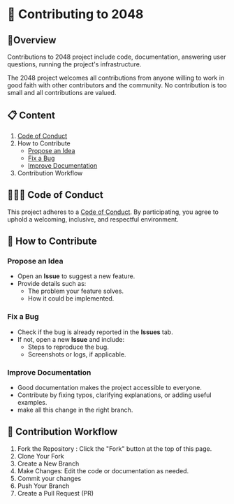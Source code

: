 # 👾 Contributing to 2048
## 🎄Overview
Contributions to 2048 project include code, documentation, answering user questions, running the project's infrastructure.

The 2048 project welcomes all contributions from anyone willing to work in good faith with other contributors and the community. No contribution is too small and all contributions are valued.

## 📋 Content
1. [Code of Conduct](https://github.com/INFOM126-Automated-Software-Engineering/2048-groupe-07/blob/main/CODE_OF_CONDUCT.md)
2. How to Contribute
   - [Propose an Idea](https://github.com/INFOM126-Automated-Software-Engineering/2048-groupe-07/blob/main/template/Release_template.md)
   - [Fix a Bug](https://github.com/INFOM126-Automated-Software-Engineering/2048-groupe-07/tree/main/.github/ISSUE_TEMPLATE)
   - [Improve Documentation](https://github.com/INFOM126-Automated-Software-Engineering/2048-groupe-07/tree/main/documentation)
3. Contribution Workflow
<!-- 4. [Code Style Guidelines]() -->
<!-- 5. [Running and Testing the Project]() -->
## 🧑‍🤝‍🧑 Code of Conduct
This project adheres to a [Code of Conduct](https://github.com/INFOM126-Automated-Software-Engineering/2048-groupe-07/blob/main/CODE_OF_CONDUCT.md). By participating, you agree to uphold a welcoming, inclusive, and respectful environment.

## 🚀 How to Contribute

### Propose an Idea
- Open an **Issue** to suggest a new feature.
- Provide details such as:
  - The problem your feature solves.
  - How it could be implemented.

### Fix a Bug
- Check if the bug is already reported in the **Issues** tab.
- If not, open a new **Issue** and include:
  - Steps to reproduce the bug.
  - Screenshots or logs, if applicable.

### Improve Documentation
- Good documentation makes the project accessible to everyone.
- Contribute by fixing typos, clarifying explanations, or adding useful examples.
- make all this change in the right branch.

## 🔄 Contribution Workflow

1. Fork the Repository : Click the "Fork" button at the top of this page.
2. Clone Your Fork
3. Create a New Branch
4. Make Changes: Edit the code or documentation as needed.
5. Commit your changes
6. Push Your Branch
7. Create a Pull Request (PR)
